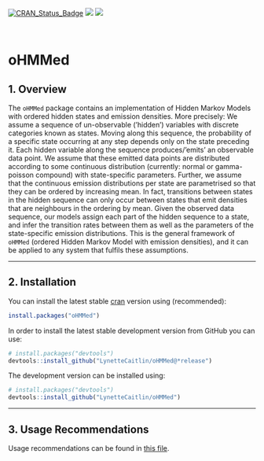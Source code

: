 
<!-- INDEX.md is generated from INDEX.Rmd. Please edit that file -->

[![CRAN_Status_Badge](http://www.r-pkg.org/badges/version/oHMMed)](https://cran.r-project.org/package=oHMMed)
[![](http://cranlogs.r-pkg.org/badges/oHMMed)](http://cran.rstudio.com/web/packages/oHMMed%20/index.html)
[![](https://cranlogs.r-pkg.org/badges/grand-total/oHMMed)](http://cran.rstudio.com/web/packages/oHMMed%20/index.html)

<br>

# oHMMed

## 1. Overview

The `oHMMed` package contains an implementation of Hidden Markov Models
with ordered hidden states and emission densities. More precisely: We
assume a sequence of un-observable (’hidden’) variables with discrete
categories known as states. Moving along this sequence, the probability
of a specific state occurring at any step depends only on the state
preceding it. Each hidden variable along the sequence produces/’emits’
an observable data point. We assume that these emitted data points are
distributed according to some continuous distribution (currently: normal
or gamma-poisson compound) with state-specific parameters. Further, we
assume that the continuous emission distributions per state are
parametrised so that they can be ordered by increasing mean. In fact,
transitions between states in the hidden sequence can only occur between
states that emit densities that are neighbours in the ordering by mean.
Given the observed data sequence, our models assign each part of the
hidden sequence to a state, and infer the transition rates between them
as well as the parameters of the state-specific emission distributions.
This is the general framework of `oHMMed` (ordered Hidden Markov Model
with emission densities), and it can be applied to any system that
fulfils these assumptions.

------------------------------------------------------------------------

## 2. Installation

You can install the latest stable
[cran](https://cran.r-project.org/web/packages/oHMMed/index.html)
version using (recommended):

``` r
install.packages("oHMMed")
```

In order to install the latest stable development version from GitHub
you can use:

``` r
# install.packages("devtools")
devtools::install_github("LynetteCaitlin/oHMMed@*release")
```

The development version can be installed using:

``` r
# install.packages("devtools")
devtools::install_github("LynetteCaitlin/oHMMed")
```

------------------------------------------------------------------------

## 3. Usage Recommendations

Usage recommendations can be found in [this
file](https://github.com/LynetteCaitlin/oHMMed/blob/main/UsageRecommendations.pdf).

<br>
